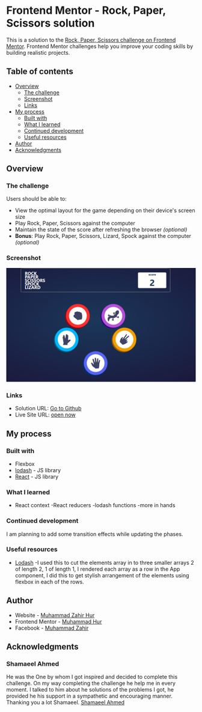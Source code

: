 # Frontend Mentor - Rock, Paper, Scissors solution

This is a solution to the [Rock, Paper, Scissors challenge on Frontend Mentor](https://www.frontendmentor.io/challenges/rock-paper-scissors-game-pTgwgvgH). Frontend Mentor challenges help you improve your coding skills by building realistic projects.

## Table of contents

- [Overview](#overview)
  - [The challenge](#the-challenge)
  - [Screenshot](#screenshot)
  - [Links](#links)
- [My process](#my-process)
  - [Built with](#built-with)
  - [What I learned](#what-i-learned)
  - [Continued development](#continued-development)
  - [Useful resources](#useful-resources)
- [Author](#author)
- [Acknowledgments](#acknowledgments)

## Overview

### The challenge

Users should be able to:

- View the optimal layout for the game depending on their device's screen size
- Play Rock, Paper, Scissors against the computer
- Maintain the state of the score after refreshing the browser _(optional)_
- **Bonus**: Play Rock, Paper, Scissors, Lizard, Spock against the computer _(optional)_

### Screenshot

![](./screenshot.jpg)

### Links

- Solution URL: [Go to Github](https://github.com/Muhammad-Zahir-Hur/Rock-Paper-Scissor-FrontendMentors-Challange)
- Live Site URL: [open now](https://muhammad-zahir-hur.github.io/Rock-Paper-Scissor-FrontendMentors-Challange/)

## My process

### Built with

- Flexbox
- [lodash](https://lodash.com/) - JS library
- [React](https://reactjs.org/) - JS library

### What I learned

- React context
  -React reducers
  -lodash functions
  -more in hands

### Continued development

I am planning to add some transition effects while updating the phases.

### Useful resources

- [Lodash](https://lodash.com) -I used this to cut the elements array in to three smaller arrays 2 of length 2, 1 of length 1, I rendered each array as a row in the App component, I did this to get stylish arrangement of the elements using flexbox in each of the rows.

## Author

- Website - [Muhammad Zahir Hur](https://muhammad-zahir-hur.github.io/Portfolio/)
- Frontend Mentor - [Muhammad Hur](https://www.frontendmentor.io/profile/Muhammad-Zahir-Hur)
- Facebook - [Muhammad Zahir](https://www.facebook.com/profile.php?id=100094515745098)

## Acknowledgments

### Shamaeel Ahmed

He was the One by whom I got inspired and decided to complete this challenge. On my way completing the challenge he help me in every moment. I talked to him about he solutions of the problems I got, he provided he his support in a sympathetic and encouraging manner. Thanking you a lot Shamaeel.
[Shamaeel Ahmed](https://github.com/ShamaeelAhmed)
